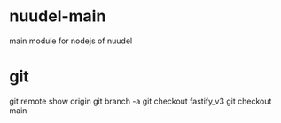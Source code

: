 # nuudel-main

main module for nodejs of nuudel

# git

git remote show origin
git branch -a
git checkout fastify_v3
git checkout main
